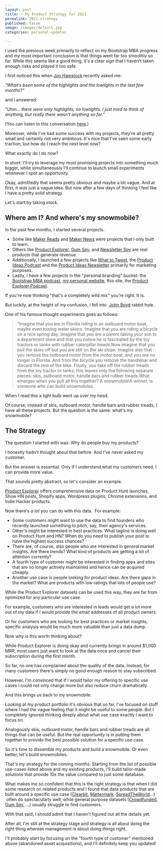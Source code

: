 ```yaml
---
layout: post
title: ⭐️ My Product Strategy for 2021
permalink: 2021-strategy
published: false
image: /images/default.jpg
categories: personal-updates

---
```



I used the previous week primarily to reflect on my Bootstrap MBA progress and my most important conclusion is that things went far too smoothly so far. While this seems like a good thing, it's a clear sign that I haven't taken enough risks and played it too safe.

I first noticed this when [Jon Hainstock](https://twitter.com/jonhainstock) recently asked me:

*"What's been some of the highlights and the lowlights in the last few months?"*

and I answered:

*"Uhm... there were only highlights, no lowlights. I just tried to think of anything, but really there wasn't anything so far."*

(You can listen to this conversation [here](https://anchor.fm/hain/episodes/Chat-with-Jakob-Greenfeld-envs2a/a-a45nsfd).)

Moreover, while I've had some success with my projects, they're all pretty small and certainly not very ambitious. It's nice that I've seen some early traction, but how do I reach the next level now?

What exactly do I do now?

In short: I'll try to leverage my most promising projects into something much bigger, while simultaneously I'll continue to launch small experiments whenever I spot an opportunity.

Okay, admittedly that seems pretty obvious and maybe a bit vague. And at first, it *was* just a vague idea. But now after a few days of thinking I feel like I have a pretty solid strategy.

Let's start by taking stock.

## Where am I? And where's my snowmobile?

In the past few months, I started several projects.

- Some like [Maker Reads](https://makerreads.com/) and [Maker News](https://news.makerreads.com/) were projects that I only built to learn.
- Others like [Product Explorer](https://productexplorer.io/), [Gum Spy](https://gumspy.com/), and [Newsletter Spy](https://newsletterspy.io/) are real products that generate revenue.
- Additionally, I launched a few projects like [What to Tweet](https://whattotweet.com/), the [Product Ideas Podcast](https://anchor.fm/productideas) and the [Product Ideas Newsletter](https://productideas.substack.com/) primarily for marketing purposes.
- Lastly, I have a few projects in the "personal branding" bucket: the [Bootstrap MBA podcast](https://anchor.fm/jakob-greenfeld), [my personal website](https://jakobgreenfeld.com/), this site, the [Product Explorer Podcast](https://podcast.productexplorer.io/).

If you're now thinking "that's a completely wild mix" you're right. It is.

But luckily, at the height of my confusion, I fell into  [John Boyd](https://en.wikipedia.org/wiki/John_Boyd_(military_strategist)) rabbit hole.

One of his famous thought experiments goes as follows:

> “Imagine that you are in Florida riding in an outboard motor boat, maybe even towing water skiers. Imagine that you are riding a bicycle on a nice spring day. Imagine that you are a parent taking your son to a department store and that you notice he is fascinated by the toy tractors or tanks with rubber caterpillar treads.Now imagine that you pull the skies off but you are still on the ski slope. Imagine also that you remove the outboard motor from the motor boat, and you are no longer in Florida. And from the bicycle you remove the handlebar and discard the rest of the bike. Finally, you take off the rubber treads from the toy tractor or tanks; this leaves only the following separate pieces: skis, outboard motor, handle bars and rubber treads.What emerges when you pull all this together? A snowmobile!A winner, is someone who can build snowmobiles.

When I read this a light bulb went up over my head.

Of course, instead of skis, outboard motor, handle bars and rubber treads, I have all these projects. But the question is the same: what's my snowmobile?

## The Strategy

The question I started with was: Why do people buy my products?

I honestly hadn't thought about that before. And I've never asked my customer.

But the answer is essential. Only if I understand what my customers need, I can provide more value.

That sounds pretty abstract, so let's consider an example.

[Product Explorer](https://productexplorer.io/) offers comprehensive data on Product Hunt launches, Show HN posts, Shopify apps, Wordpress plugins, Chrome extensions, and Indie Hacker products.

Now there's *a lot* you can do with this data.  For example:

- Some customers might want to use the data to find founders who recently launched something to pitch, say, their agency's services.
- Other's might be interested in best practices. What tagline is doing well on Product Hunt and HN? When do you need to publish your post to have the highest success chances?
- There are, of course, also people who are interested in general market insights. Are there trends? What kind of products are getting a lot of attention currently?
- A fourth type of customer might be interested in finding apps and sites that are no longer actively maintained and hence can be acquired cheaply.
- Another use case is people looking for product ideas. Are there gaps in the market? What are products with low ratings that lots of people use?

While the Product Explorer datasets can be used this way, they are far from optimized for any particular use case.

For example, customers who are interested in leads would get a lot more out of my data if I would provide the email addresses of all product owners.

Or for customers who are looking for best practices or market insights, specific analysis would be much more valuable than just a data dump.

Now why is this worth thinking about?

While Product Explorer is doing okay and currently brings in around $1,000 MRR, most users just want to look at the data once and cancel their subscription during the first month.

So far, no one has complained about the quality of the data. Instead, for many customers there's simply no good enough reason to stay subscribed.

However, I'm convinced that if I would tailor my offering to specific use cases I could not only charge more but also reduce churn dramatically.

And this brings us back to my snowmobile.

Looking at my product portfolio it's obvious that so far, I've focused on stuff where I had the vague feeling that it might be useful to some people. But I completely ignored thinking deeply about what use case exactly I want to focus on.

Analogously skis, outboard motor, handle bars and rubber treads are all things that can be useful. But the real opportunity is in putting them together to provide the best possible solution for a specific use case.

So it's time to dissemble my products and build a snowmobile. Or even better, let's build snowmobiles.

That's my strategy for the coming months. Starting from the list of possible use-cases listed above and my existing products, I'll build tailor-made solutions that provide 10x the value compared to just some database.

What makes me so confident that this is the right strategy is that when I did some research on related products and I found that data products that are built around a specific use case ([Clearbit](https://clearbit.com/), [Mattermark](https://mattermark.com/), [SpreadTheWorld](https://spreadtheworld.net/)...)  often do spectacularly well, while general purpose datasets ([Crowdfunded](https://twitter.com/MarcoSpoerl/status/1341340362644844544), [Gum Spy](https://gumspy.com/), ...) usually struggle to find customers.

With that said, I should admit that I haven't figured out all the details yet.

After all, I'm still at the strategy stage and strategy is all about doing the right thing whereas management is about doing things right.

I'll probably start by focusing on the "fourth type of customer" mentioned above (abandoned asset acquisitions), and I'll definitely keep you updated!